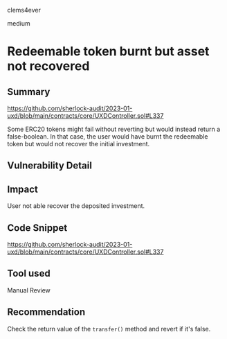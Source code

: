 clems4ever

medium

# Redeemable token burnt but asset not recovered

## Summary

https://github.com/sherlock-audit/2023-01-uxd/blob/main/contracts/core/UXDController.sol#L337

Some ERC20 tokens might fail without reverting but would instead return a false-boolean. In that case, the user would have burnt the redeemable token but would not recover the initial investment.

## Vulnerability Detail

## Impact

User not able recover the deposited investment.

## Code Snippet

https://github.com/sherlock-audit/2023-01-uxd/blob/main/contracts/core/UXDController.sol#L337

## Tool used

Manual Review

## Recommendation

Check the return value of the `transfer()` method and revert if it's false.